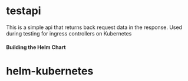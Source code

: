 # testapi
This is a simple api that returns back request data in the response. Used during testing for ingress controllers on Kubernetes

#### Building the Helm Chart

# helm-kubernetes
